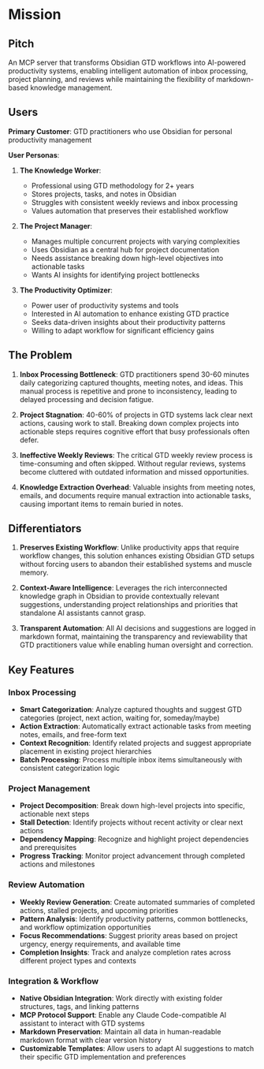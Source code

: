 # Mission

## Pitch

An MCP server that transforms Obsidian GTD workflows into AI-powered productivity systems, enabling intelligent automation of inbox processing, project planning, and reviews while maintaining the flexibility of markdown-based knowledge management.

## Users

**Primary Customer**: GTD practitioners who use Obsidian for personal productivity management

**User Personas**:

1. **The Knowledge Worker**:
   - Professional using GTD methodology for 2+ years
   - Stores projects, tasks, and notes in Obsidian
   - Struggles with consistent weekly reviews and inbox processing
   - Values automation that preserves their established workflow

2. **The Project Manager**:
   - Manages multiple concurrent projects with varying complexities
   - Uses Obsidian as a central hub for project documentation
   - Needs assistance breaking down high-level objectives into actionable tasks
   - Wants AI insights for identifying project bottlenecks

3. **The Productivity Optimizer**:
   - Power user of productivity systems and tools
   - Interested in AI automation to enhance existing GTD practice
   - Seeks data-driven insights about their productivity patterns
   - Willing to adapt workflow for significant efficiency gains

## The Problem

1. **Inbox Processing Bottleneck**: GTD practitioners spend 30-60 minutes daily categorizing captured thoughts, meeting notes, and ideas. This manual process is repetitive and prone to inconsistency, leading to delayed processing and decision fatigue.

2. **Project Stagnation**: 40-60% of projects in GTD systems lack clear next actions, causing work to stall. Breaking down complex projects into actionable steps requires cognitive effort that busy professionals often defer.

3. **Ineffective Weekly Reviews**: The critical GTD weekly review process is time-consuming and often skipped. Without regular reviews, systems become cluttered with outdated information and missed opportunities.

4. **Knowledge Extraction Overhead**: Valuable insights from meeting notes, emails, and documents require manual extraction into actionable tasks, causing important items to remain buried in notes.

## Differentiators

1. **Preserves Existing Workflow**: Unlike productivity apps that require workflow changes, this solution enhances existing Obsidian GTD setups without forcing users to abandon their established systems and muscle memory.

2. **Context-Aware Intelligence**: Leverages the rich interconnected knowledge graph in Obsidian to provide contextually relevant suggestions, understanding project relationships and priorities that standalone AI assistants cannot grasp.

3. **Transparent Automation**: All AI decisions and suggestions are logged in markdown format, maintaining the transparency and reviewability that GTD practitioners value while enabling human oversight and correction.

## Key Features

### Inbox Processing
- **Smart Categorization**: Analyze captured thoughts and suggest GTD categories (project, next action, waiting for, someday/maybe)
- **Action Extraction**: Automatically extract actionable tasks from meeting notes, emails, and free-form text
- **Context Recognition**: Identify related projects and suggest appropriate placement in existing project hierarchies
- **Batch Processing**: Process multiple inbox items simultaneously with consistent categorization logic

### Project Management
- **Project Decomposition**: Break down high-level projects into specific, actionable next steps
- **Stall Detection**: Identify projects without recent activity or clear next actions
- **Dependency Mapping**: Recognize and highlight project dependencies and prerequisites
- **Progress Tracking**: Monitor project advancement through completed actions and milestones

### Review Automation
- **Weekly Review Generation**: Create automated summaries of completed actions, stalled projects, and upcoming priorities
- **Pattern Analysis**: Identify productivity patterns, common bottlenecks, and workflow optimization opportunities
- **Focus Recommendations**: Suggest priority areas based on project urgency, energy requirements, and available time
- **Completion Insights**: Track and analyze completion rates across different project types and contexts

### Integration & Workflow
- **Native Obsidian Integration**: Work directly with existing folder structures, tags, and linking patterns
- **MCP Protocol Support**: Enable any Claude Code-compatible AI assistant to interact with GTD systems
- **Markdown Preservation**: Maintain all data in human-readable markdown format with clear version history
- **Customizable Templates**: Allow users to adapt AI suggestions to match their specific GTD implementation and preferences
